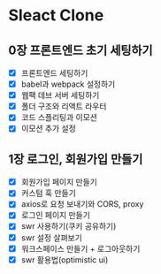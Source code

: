 # Sleact Clone

## 0장 프론트엔드 초기 세팅하기
- [x] 프론트엔드 세팅하기
- [x] babel과 webpack 설정하기
- [x] 웹팩 데브 서버 세팅하기
- [x] 폴더 구조와 리액트 라우터
- [x] 코드 스플리팅과 이모션
- [x] 이모션 추가 설정

## 1장 로그인, 회원가입 만들기
- [x] 회원가입 페이지 만들기
- [x] 커스텀 훅 만들기
- [x] axios로 요청 보내기와 CORS, proxy
- [x] 로그인 페이지 만들기
- [x] swr 사용하기(쿠키 공유하기)
- [x] swr 설정 살펴보기
- [x] 워크스페이스 만들기 + 로그아웃하기
- [x] swr 활용법(optimistic ui)
